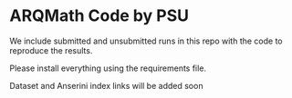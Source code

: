 # ARQMath Code by PSU


We include submitted and unsubmitted runs in this repo with the code to reproduce the results. 

Please install everything using the requirements file.

Dataset and Anserini index links will be added soon
